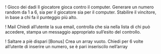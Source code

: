 ! Gioco dei dadi
Il giocatore gioca contro il computer.
Generare un numero random da 1 a 6, sia per il giocatore sia per il computer.
Stabilire il vincitore, in base a chi fa il punteggio più alto.


! Mail
Chiedi all’utente la sua email,
controlla che sia nella lista di chi può accedere,
stampa un messaggio appropriato sull’esito del controllo.


! Saltare a piè dispari [Bonus]
Crea un array vuoto. Chiedi per 6 volte all’utente di inserire un numero, se è pari inseriscilo nell’array